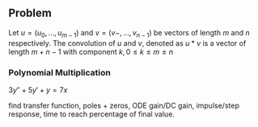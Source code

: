 
## Problem

Let $u=(u_{0},\dots,u_{m-1})$ and $v=(v-,\dots,v_{n-1})$ be vectors of length $m$ and $n$ respectively. The convolution of $u$ and $v$, denoted as $u * v$ is a vector of length $m+n-1$ with component $k,0\leq k\leq m\leq n$

### Polynomial Multiplication



$3y''+5y'+y=7x$

find transfer function, poles + zeros, ODE gain/DC gain, impulse/step response, time to reach percentage of final value.